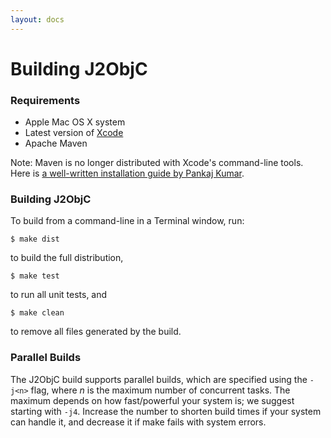 ```yaml
---
layout: docs
---
```


# Building J2ObjC

### Requirements

- Apple Mac OS X system
- Latest version of [Xcode](https://developer.apple.com/xcode/index.php)
- Apache Maven

Note: Maven is no longer distributed with Xcode's command-line tools. Here is [a well-written installation guide by Pankaj Kumar](http://www.journaldev.com/2348/how-to-install-maven-on-mac-os-x-mavericks-10-9).

### Building J2ObjC

To build from a command-line in a Terminal window, run:
```` 
$ make dist
````
to build the full distribution,
```` 
$ make test
````
to run all unit tests, and
```` 
$ make clean
````
to remove all files generated by the build.

### Parallel Builds

The J2ObjC build supports parallel builds, which are specified using the `-j<n>` flag, where _n_ is the maximum number of concurrent tasks. The maximum depends on how fast/powerful your system is; we suggest starting with `-j4`. Increase the number to shorten build times if your system can handle it, and decrease it if make fails with system errors.
